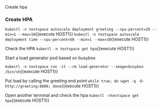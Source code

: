 
Create hpa

### Create HPA
`kubectl -n testspace autoscale deployment greeting --cpu-percent=20 --min=1 --max=10`{{execute HOST1}}
`kubectl -n testspace autoscale deployment time --cpu-percent=50 --min=1 --max=10`{{execute HOST1}}

Check the HPA
`kubectl -n testspace get hpa`{{execute HOST1}}

Start a load generator pod based on busybox
 
`kubectl -n testspace run -it --rm load-generator --image=busybox /bin/sh`{{execute HOST1}}

Put load by calling the greeting end point
`while true; do wget -q -O- http://greeting:8080; done`{{execute HOST1}}

Open another terminal and check the hpa
`kubectl -ntestspace get hpa`{{execute HOST1}}
